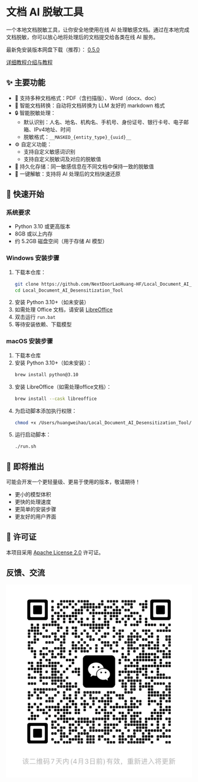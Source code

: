 # 文档 AI 脱敏工具

一个本地文档脱敏工具，让你安全地使用在线 AI 处理敏感文档。通过在本地完成文档脱敏，你可以放心地将处理后的文档提交给各类在线 AI 服务。

最新免安装版本网盘下载（推荐）： [0.5.0](https://pan.quark.cn/s/f630b3d7229e)

[详细教程介绍与教程](介绍与教程.md)

## ✨ 主要功能

- 📄 支持多种文档格式：PDF（含扫描版）、Word（docx、doc）
- 🤖 智能文档转换：自动将文档转换为 LLM 友好的 markdown 格式
- 🔒 智能脱敏处理：
  - 默认识别：人名、地名、机构名、手机号、身份证号、银行卡号、电子邮箱、IPv4地址、时间
  - 脱敏格式：`__MASKED_{entity_type}_{uuid}__`
- ⚙️ 自定义功能：
  - 支持自定义敏感词识别
  - 支持自定义脱敏词及对应的脱敏值
- 💾 持久化存储：同一敏感信息在不同文档中保持一致的脱敏值
- 🔄 一键解敏：支持将 AI 处理后的文档快速还原

## 🚀 快速开始

### 系统要求

- Python 3.10 或更高版本
- 8GB 或以上内存
- 约 5.2GB 磁盘空间（用于存储 AI 模型）

### Windows 安装步骤

1. 下载本仓库：
   ```bash
   git clone https://github.com/NextDoorLaoHuang-HF/Local_Document_AI_Desensitization_Tool.git
   cd Local_Document_AI_Desensitization_Tool
   ```
2. 安装 Python 3.10+（如未安装）
3. 如需处理 Office 文档，请安装 [LibreOffice](https://www.libreoffice.org/download/download/)
4. 双击运行 `run.bat`
5. 等待安装依赖、下载模型

### macOS 安装步骤

1. 下载本仓库
2. 安装 Python 3.10+（如未安装）：
   ```bash
   brew install python@3.10
   ```
3. 安装 LibreOffice（如需处理office文档）：
   ```bash
   brew install --cask libreoffice
   ```
4. 为启动脚本添加执行权限：
   ```bash
   chmod +x /Users/huangweihao/Local_Document_AI_Desensitization_Tool/run.sh
   ```
5. 运行启动脚本：
   ```bash
   ./run.sh
   ```

## 📢 即将推出

可能会开发一个更轻量级、更易于使用的版本，敬请期待！
- 更小的模型体积
- 更快的处理速度
- 更简单的安装步骤
- 更友好的用户界面

## 📄 许可证

本项目采用 [Apache License 2.0](https://www.apache.org/licenses/LICENSE-2.0) 许可证。

## 反馈、交流


![微信群二维码](pic/微信群.png)



